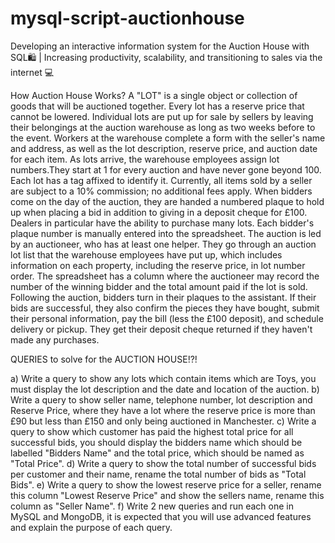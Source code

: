 # mysql-script-auctionhouse
Developing an interactive information system for the Auction House with SQL🛍️ | Increasing productivity, scalability, and transitioning to sales via the internet 💻

How Auction House Works?
A "LOT" is a single object or collection of goods that will be auctioned together. Every lot has a reserve price that cannot be lowered.
Individual lots are put up for sale by sellers by leaving their belongings at the auction warehouse as long as two weeks before to the event. Workers at the warehouse complete a form with the seller's name and address, as well as the lot description, reserve price, and auction date for each item. As lots arrive, the warehouse employees assign lot numbers.They start at 1 for every auction and have never gone beyond 100. Each lot has a tag affixed to identify it. Currently, all items sold by a seller are subject to a 10% commission; no additional fees apply.
When bidders come on the day of the auction, they are handed a numbered plaque to hold up when placing a bid in addition to giving in a deposit cheque for £100. Dealers in particular have the ability to purchase many lots. Each bidder's plaque number is manually entered into the spreadsheet.
The auction is led by an auctioneer, who has at least one helper. They go through an auction lot list that the warehouse employees have put up, which includes information on each property, including the reserve price, in lot number order. The spreadsheet has a column where the auctioneer may record the number of the winning bidder and the total amount paid if the lot is sold. 
Following the auction, bidders turn in their plaques to the assistant. If their bids are successful, they also confirm the pieces they have bought, submit their personal information, pay the bill (less the £100 deposit), and schedule delivery or pickup. They get their deposit cheque returned if they haven't made any purchases. 

QUERIES to solve for the AUCTION HOUSE!?!

a) Write a query to show any lots which contain items which are Toys, you must
display the lot description and the date and location of the auction.
b) Write a query to show seller name, telephone number, lot description and
Reserve Price, where they have a lot where the reserve price is more than £90
but less than £150 and only being auctioned in Manchester.
c) Write a query to show which customer has paid the highest total price for all
successful bids, you should display the bidders name which should be labelled
"Bidders Name" and the total price, which should be named as "Total Price".
d) Write a query to show the total number of successful bids per customer and
their name, rename the total number of bids as "Total Bids".
e) Write a query to show the lowest reserve price for a seller, rename this
column "Lowest Reserve Price" and show the sellers name, rename this
column as "Seller Name".
f) Write 2 new queries and run each one in MySQL and MongoDB, it is expected
that you will use advanced features and explain the purpose of each query.


